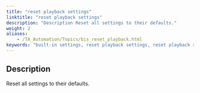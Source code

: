 ```yaml
--- 
title: "reset playback settings"
linktitle: "reset playback settings"
description: "Description Reset all settings to their defaults."
weight: 2
aliases: 
    - /TA_Automation/Topics/bis_reset_playback.html
keywords: "built-in settings, reset playback settings, reset playback settings (settings)"
---
```


## Description

Reset all settings to their defaults.



